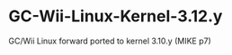 GC-Wii-Linux-Kernel-3.12.y
==========================

GC/Wii Linux forward ported to kernel 3.10.y (MIKE p7)
